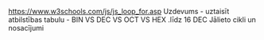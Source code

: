 https://www.w3schools.com/js/js_loop_for.asp
Uzdevums - uztaisīt atbilstības tabulu - BIN VS DEC VS OCT VS HEX .līdz 16 DEC
Jālieto cikli un nosacījumi
